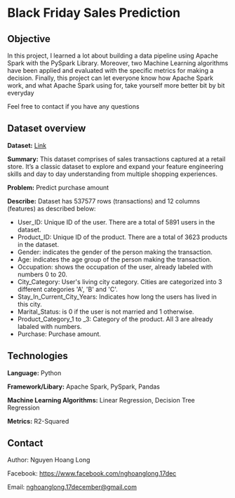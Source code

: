 # Black Friday Sales Prediction
## Objective
In this project, I learned a lot about building a data pipeline using Apache Spark with the PySpark Library. Moreover, two Machine Learning algorithms have been applied and evaluated with the specific metrics for making a decision. Finally, this project can let everyone know how Apache Spark work, and what Apache Spark using for, take yourself more better bit by bit everyday

Feel free to contact if you have any questions

## Dataset overview
**Dataset:** [Link](https://www.kaggle.com/sdolezel/black-friday) 

**Summary:** This dataset comprises of sales transactions captured at a retail store. It’s a classic dataset to explore and expand your feature engineering skills and day to day understanding from multiple shopping experiences.

**Problem:** Predict purchase amount

**Describe:** Dataset has 537577 rows (transactions) and 12 columns (features) as described below:
+ User_ID: Unique ID of the user. There are a total of 5891 users in the dataset.
+ Product_ID: Unique ID of the product. There are a total of 3623 products in the dataset.
+ Gender: indicates the gender of the person making the transaction.
+ Age: indicates the age group of the person making the transaction.
+ Occupation: shows the occupation of the user, already labeled with numbers 0 to 20.
+ City_Category: User's living city category. Cities are categorized into 3 different categories 'A', 'B' and 'C'.
+ Stay_In_Current_City_Years: Indicates how long the users has lived in this city.
+ Marital_Status: is 0 if the user is not married and 1 otherwise.
+ Product_Category_1 to _3: Category of the product. All 3 are already labaled with numbers.
+ Purchase: Purchase amount.

## Technologies
**Language:** Python

**Framework/Libary:** Apache Spark, PySpark, Pandas

**Machine Learning Algorithms:** Linear Regression, Decision Tree Regression

**Metrics:** R2-Squared
## Contact
Author: Nguyen Hoang Long

Facebook: https://www.facebook.com/nghoanglong.17dec

Email: nghoanglong.17december@gmail.com

